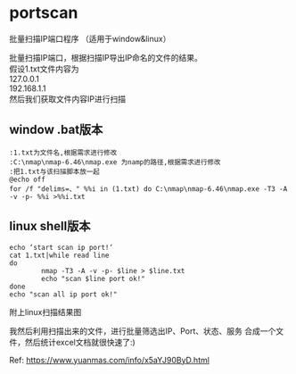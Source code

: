 # portscan
批量扫描IP端口程序 （适用于window&amp;linux）


批量扫描IP端口，根据扫描IP导出IP命名的文件的结果。  
假设1.txt文件内容为  
127.0.0.1  
192.168.1.1  
然后我们获取文件内容IP进行扫描  

## window .bat版本  
```
:1.txt为文件名,根据需求进行修改
:C:\nmap\nmap-6.46\nmap.exe 为namp的路径,根据需求进行修改
:把1.txt与该扫描脚本放一起
@echo off
for /f "delims=、" %%i in (1.txt) do C:\nmap\nmap-6.46\nmap.exe -T3 -A
-v -p- %%i >%%i.txt
```  

## linux shell版本  

```  
echo ‘start scan ip port!‘
cat 1.txt|while read line
do
        nmap -T3 -A -v -p- $line > $line.txt
        echo "scan $line port ok!"
done
echo "scan all ip port ok!"
```  
附上linux扫描结果图  

我然后利用扫描出来的文件，进行批量筛选出IP、Port、状态、服务 合成一个文件，然后统计excel文档就很快速了:)  

Ref: https://www.yuanmas.com/info/x5aYJ90ByD.html  

